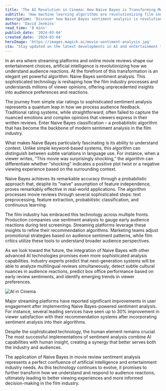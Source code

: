 ```yaml
---
title: 'The AI Revolution in Cinema: How Naive Bayes is Transforming Movie Review Analysis'
subtitle: 'How machine learning algorithms are revolutionizing film industry feedback'
description: 'Discover how Naive Bayes sentiment analysis is revolutionizing the film industry by transforming movie reviews into actionable insights. Learn about the sophisticated AI technology that\'s reshaping audience feedback analysis and improving viewer experiences across major streaming platforms.'
author: 'David Jenkins'
read_time: '8 mins'
publish_date: '2024-03-04'
created_date: '2024-03-04'
heroImage: 'https://images.magick.ai/movie-sentiment-analysis.jpg'
cta: 'Stay updated on the latest developments in AI and entertainment technology! Follow us on LinkedIn for exclusive insights into how artificial intelligence is transforming the film industry.'
---
```


In an era where streaming platforms and online movie reviews shape our entertainment choices, artificial intelligence is revolutionizing how we understand audience reactions. At the forefront of this transformation is an elegant yet powerful algorithm: Naive Bayes sentiment analysis. This sophisticated technology is reshaping how the film industry processes and understands millions of viewer opinions, offering unprecedented insights into audience preferences and reactions.

The journey from simple star ratings to sophisticated sentiment analysis represents a quantum leap in how we process audience feedback. Traditional rating systems, while straightforward, often failed to capture the nuanced emotions and complex opinions that viewers express in their written reviews. Enter Naive Bayes classification – a probabilistic algorithm that has become the backbone of modern sentiment analysis in the film industry.

What makes Naive Bayes particularly fascinating is its ability to understand context. Unlike simple keyword-based systems, this algorithm can distinguish between subtle variations in language use. For instance, when a viewer writes, "This movie was surprisingly shocking," the algorithm can differentiate whether "shocking" indicates a positive plot twist or a negative viewing experience based on the surrounding context.

Naive Bayes achieves its remarkable accuracy through a probabilistic approach that, despite its "naive" assumption of feature independence, proves remarkably effective in real-world applications. The algorithm processes movie reviews through several sophisticated steps: text preprocessing, feature extraction, probabilistic classification, and continuous learning.

The film industry has embraced this technology across multiple fronts. Production companies use sentiment analysis to gauge early audience reactions during test screenings. Streaming platforms leverage these insights to refine their recommendation algorithms. Marketing teams adjust promotional strategies based on audience sentiment patterns, while film critics utilize these tools to understand broader audience perspectives.

As we look toward the future, the integration of Naive Bayes with other advanced AI technologies promises even more sophisticated analysis capabilities. Industry experts predict that next-generation systems will be able to analyze multilingual reviews simultaneously, detect subtle cultural nuances in audience reactions, predict box office performance based on early review sentiments, and identify emerging trends in viewer preferences.

![AI in Cinema](https://images.magick.ai/movie-sentiment-analysis-inline.jpg)

Major streaming platforms have reported significant improvements in user engagement after implementing Naive Bayes-powered sentiment analysis. For instance, several leading services have seen up to 30% improvement in viewer satisfaction with their recommendation systems after incorporating sentiment analysis into their algorithms.

Despite the sophisticated technology, the human element remains crucial. The most successful implementations of sentiment analysis combine AI capabilities with human insight, creating a synergy that better serves both the industry and audiences.

The application of Naive Bayes in movie review sentiment analysis represents a perfect confluence of artificial intelligence and entertainment industry needs. As this technology continues to evolve, it promises to further transform how we understand and respond to audience reactions, ultimately leading to better viewing experiences and more informed decision-making in the film industry.